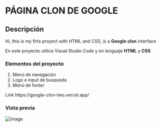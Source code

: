 # PÁGINA CLON DE GOOGLE
## Descripción
Hi, this is my firts proyect with HTML and CSS, is a **Google clon** interface

En este proyecto utilice Visual Studio Code y en lenguaje **HTML** y **CSS**

### Elementos del proyecto
<ol>
  <li>Menú de navegación</li>
  <li>Logo e input de busqueda</li>
  <li>Menú de footer</li>
</ol>
Link
https://google-clon-two.vercel.app/

### Vista previa
![image](https://github.com/Myzelp/google-clon/assets/151804021/3503c27c-a2d4-460f-8b60-ccc9c43f3191)

